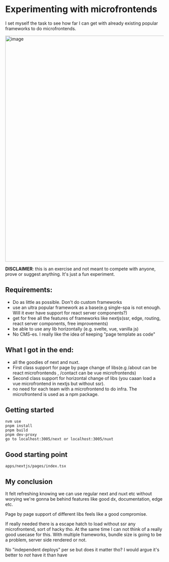 # Experimenting with microfrontends

I set myself the task to see how far I can get with already existing popular frameworks to do microfrontends.

<img width="719" alt="image" src="https://github.com/cubbK/microfe_reimagined/assets/3717949/deb93d6c-5708-4449-9de7-8b461acb91f5">

**DISCLAIMER**: this is an exercise and not meant to compete with anyone, prove or suggest anything. It's just a fun experiment.

## Requirements:

- Do as little as possible. Don't do custom frameworks
- use an ultra popular framework as a base(e.g single-spa is not enough. Will it ever have support for react server components?)
- get for free all the features of frameworks like nextjs(ssr, edge, routing, react server components, free improvements)
- be able to use any lib horizontally (e.g. svelte, vue, vanilla js)
- No CMS-es. I really like the idea of keeping "page template as code"

## What I got in the end:

- all the goodies of next and nuxt.
- First class support for page by page change of libs(e.g /about can be react microfrontends , /contact can be vue microfrontends)
- Second class support for horizontal change of libs (you caaan load a vue microfrontend in nextjs but without ssr).
- no need for each team with a microfrontend to do infra. The microfrontend is used as a npm package.

## Getting started

```
nvm use
pnpm install
pnpm build
pnpm dev-proxy
go to localhost:3005/next or localhost:3005/nuxt
```

## Good starting point

`apps/nextjs/pages/index.tsx`

## My conclusion

It felt refreshing knowing we can use regular next and nuxt etc without worying we're gonna be behind features like good dx, documentation, edge etc.

Page by page support of different libs feels like a good compromise.

If really needed there is a escape hatch to load without ssr any microfrontend, sort of hacky tho. At the same time I can not think of a really good usecase for this. With multiple frameworks, bundle size is going to be a problem, server side rendered or not.

No "independent deploys" per se but does it matter tho? I would argue it's better to _not_ have it than have
